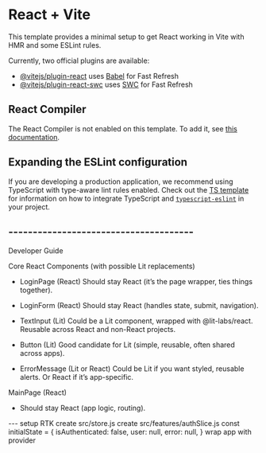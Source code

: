 # React + Vite

This template provides a minimal setup to get React working in Vite with HMR and some ESLint rules.

Currently, two official plugins are available:

- [@vitejs/plugin-react](https://github.com/vitejs/vite-plugin-react/blob/main/packages/plugin-react) uses [Babel](https://babeljs.io/) for Fast Refresh
- [@vitejs/plugin-react-swc](https://github.com/vitejs/vite-plugin-react/blob/main/packages/plugin-react-swc) uses [SWC](https://swc.rs/) for Fast Refresh

## React Compiler

The React Compiler is not enabled on this template. To add it, see [this documentation](https://react.dev/learn/react-compiler/installation).

## Expanding the ESLint configuration

If you are developing a production application, we recommend using TypeScript with type-aware lint rules enabled. Check out the [TS template](https://github.com/vitejs/vite/tree/main/packages/create-vite/template-react-ts) for information on how to integrate TypeScript and [`typescript-eslint`](https://typescript-eslint.io) in your project.

## --------------------------------------
Developer Guide

Core React Components (with possible Lit replacements)
- LoginPage (React)
    Should stay React (it’s the page wrapper, ties things together).

- LoginForm (React)
    Should stay React (handles state, submit, navigation).

- TextInput (Lit)
    Could be a Lit component, wrapped with @lit-labs/react.
    Reusable across React and non-React projects.

- Button (Lit)
    Good candidate for Lit (simple, reusable, often shared across apps).

- ErrorMessage (Lit or React)
    Could be Lit if you want styled, reusable alerts.
    Or React if it’s app-specific.

MainPage (React)

- Should stay React (app logic, routing).


<!-- import { createAsyncThunk } from '@reduxjs/toolkit'

export const loginUser = createAsyncThunk(
  'auth/loginUser',
  async ({ username, password }) => {
    const res = await fetch('/users.json')
    const users = await res.json()
    const match = users.find(u => u.username === username && u.password === password)
    if (!match) throw new Error('Invalid credentials')
    return { username: match.username }
  }
) -->

--- setup RTK
create src/store.js
create src/features/authSlice.js
    const initialState = {
        isAuthenticated: false,
        user: null,
        error: null,
    }
wrap app with provider
